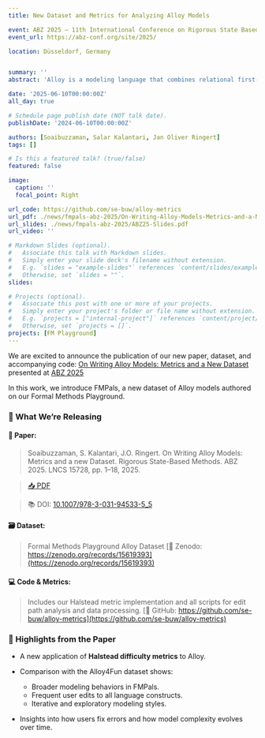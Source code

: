 ```yaml
---
title: New Dataset and Metrics for Analyzing Alloy Models

event: ABZ 2025 – 11th International Conference on Rigorous State Based Methods
event_url: https://abz-conf.org/site/2025/

location: Düsseldorf, Germany 


summary: ''
abstract: 'Alloy is a modeling language that combines relational first-order logic and temporal logic while providing powerful automated analyses via the Alloy Analyzer. Recent efforts in tool development and teaching of Alloy have contributed the Alloy4Fun dataset enabling many analyses of fine-grained model editing histories.<br>We present a smaller, but complementary dataset of similar editing granularity. While the Alloy4Fun dataset captures users filling in predefined predicates, our dataset is more diverse and users develop all parts of Alloy models including signatures, fields, facts, and commands.<br>We illustrate the differences between the datasets, define a Halstead metric to measure the difficulty of models, and evaluate model revision histories from both datasets on various metrics.'

date: '2025-06-10T00:00:00Z'
all_day: true

# Schedule page publish date (NOT talk date).
publishDate: '2024-06-10T00:00:00Z'

authors: [Soaibuzzaman, Salar Kalantari, Jan Oliver Ringert]
tags: []

# Is this a featured talk? (true/false)
featured: false

image:
  caption: ''
  focal_point: Right

url_code: https://github.com/se-buw/alloy-metrics
url_pdf: ./news/fmpals-abz-2025/On-Writing-Alloy-Models-Metrics-and-a-New-Dataset-ABZ25.pdf
url_slides: ./news/fmpals-abz-2025/ABZ25-Slides.pdf
url_video: ''

# Markdown Slides (optional).
#   Associate this talk with Markdown slides.
#   Simply enter your slide deck's filename without extension.
#   E.g. `slides = "example-slides"` references `content/slides/example-slides.md`.
#   Otherwise, set `slides = ""`.
slides:

# Projects (optional).
#   Associate this post with one or more of your projects.
#   Simply enter your project's folder or file name without extension.
#   E.g. `projects = ["internal-project"]` references `content/project/deep-learning/index.md`.
#   Otherwise, set `projects = []`.
projects: [FM Playground]
---
```


We are excited to announce the publication of our new paper, dataset, and accompanying code: [On Writing Alloy Models: Metrics and a New Dataset](./news/fmpals-abz-2025/On-Writing-Alloy-Models-Metrics-and-a-New-Dataset-ABZ25.pdf) presented at [ABZ 2025](https://abz-conf.org/site/2025/)

In this work, we introduce FMPals, a new dataset of Alloy models authored on our Formal Methods Playground. 


### 📁 What We’re Releasing

#### **📄 Paper:**

> Soaibuzzaman, S. Kalantari, J.O. Ringert. On Writing Alloy Models: Metrics and a new Dataset. Rigorous State-Based Methods. ABZ 2025. LNCS 15728, pp. 1–18, 2025.

> [📥 PDF](./On-Writing-Alloy-Models-Metrics-and-a-New-Dataset-ABZ25.pdf)

> 📚 DOI: [10.1007/978-3-031-94533-5_5](https://doi.org/10.1007/978-3-031-94533-5_5)

#### **🗃️ Dataset:**

> Formal Methods Playground Alloy Dataset
> [🔗 Zenodo: https://zenodo.org/records/15619393](https://zenodo.org/records/15619393)

#### **💻 Code & Metrics:**

> Includes our Halstead metric implementation and all scripts for edit path analysis and data processing.
> [🔗 GitHub: https://github.com/se-buw/alloy-metrics](https://github.com/se-buw/alloy-metrics)


### 🧪 Highlights from the Paper

* A new application of **Halstead difficulty metrics** to Alloy.
* Comparison with the Alloy4Fun dataset shows:

  * Broader modeling behaviors in FMPals.
  * Frequent user edits to all language constructs.
  * Iterative and exploratory modeling styles.
* Insights into how users fix errors and how model complexity evolves over time.
